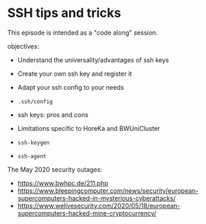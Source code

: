 # SSH tips and tricks

This episode is intended as a "code along" session.

objectives: 
- Understand the universality/advantages of ssh keys
- Create your own ssh key and register it
- Adapt your ssh config to your needs

- `.ssh/config`
- ssh keys: pros and cons
- Limitations specific to HoreKa and BWUniCluster
- `ssh-keygen`
- `ssh-agent`


The May 2020 security outages:
- https://www.bwhpc.de/211.php
- https://www.bleepingcomputer.com/news/security/european-supercomputers-hacked-in-mysterious-cyberattacks/
- https://www.welivesecurity.com/2020/05/18/european-supercomputers-hacked-mine-cryptocurrency/
